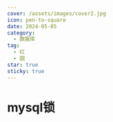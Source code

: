```yaml
---
cover: /assets/images/cover2.jpg
icon: pen-to-square
date: 2024-05-05
category:
  - 数据库
tag:
  - 红
  - 圆
star: true
sticky: true
---
```


# mysql锁

